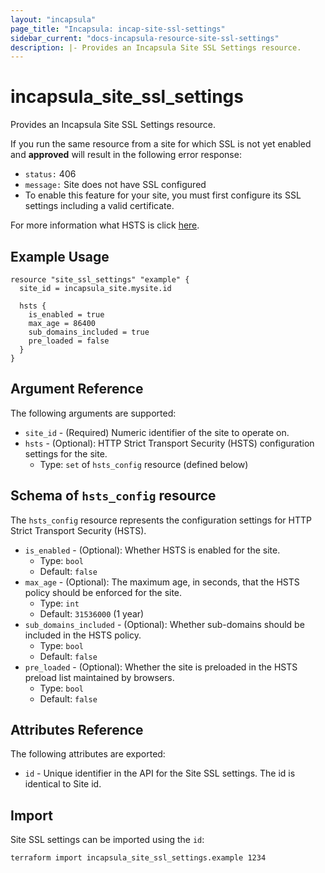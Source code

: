 ```yaml
---
layout: "incapsula"
page_title: "Incapsula: incap-site-ssl-settings"
sidebar_current: "docs-incapsula-resource-site-ssl-settings"
description: |- Provides an Incapsula Site SSL Settings resource.
---
```

# incapsula_site_ssl_settings

Provides an Incapsula Site SSL Settings resource.

If you run the same resource from a site for which SSL is not yet enabled and **approved** will result in the following error response:
- `status:` 406 
- `message:` Site does not have SSL configured
- To enable this feature for your site, you must first configure its SSL settings including a valid certificate.

For more information what HSTS is click [here](https://www.imperva.com/blog/hsts-strict-transport-security/).

## Example Usage

```hcl
resource "site_ssl_settings" "example" {
  site_id = incapsula_site.mysite.id
  
  hsts {
    is_enabled = true
    max_age = 86400
    sub_domains_included = true
    pre_loaded = false
  }
}
```

## Argument Reference

The following arguments are supported:

* `site_id` - (Required) Numeric identifier of the site to operate on.
* `hsts` - (Optional): HTTP Strict Transport Security (HSTS) configuration settings for the site.
    - Type: `set` of `hsts_config` resource (defined below)

## Schema of `hsts_config` resource

The `hsts_config` resource represents the configuration settings for HTTP Strict Transport Security (HSTS).

* `is_enabled` - (Optional): Whether HSTS is enabled for the site.
    - Type: `bool`
    - Default: `false`
* `max_age` - (Optional): The maximum age, in seconds, that the HSTS policy should be enforced for the site.
    - Type: `int`
    - Default: `31536000` (1 year)
* `sub_domains_included` - (Optional): Whether sub-domains should be included in the HSTS policy.
    - Type: `bool`
    - Default: `false`
* `pre_loaded` - (Optional): Whether the site is preloaded in the HSTS preload list maintained by browsers.
    - Type: `bool`
    - Default: `false`

## Attributes Reference

The following attributes are exported:

* `id` - Unique identifier in the API for the Site SSL settings. The id is identical to Site id.

## Import

Site SSL settings can be imported using the `id`:
```
terraform import incapsula_site_ssl_settings.example 1234
```



